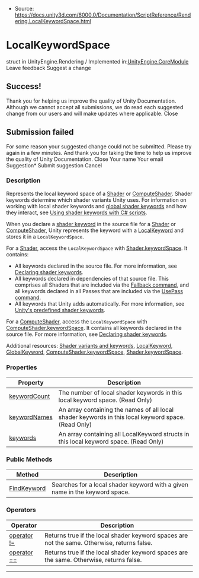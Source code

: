 * Source: https://docs.unity3d.com/6000.0/Documentation/ScriptReference/Rendering.LocalKeywordSpace.html

# LocalKeywordSpace
struct in UnityEngine.Rendering
/
Implemented in:[UnityEngine.CoreModule](https://docs.unity3d.com/6000.0/Documentation/ScriptReference/UnityEngine.CoreModule.html)
Leave feedback
Suggest a change
## Success!
Thank you for helping us improve the quality of Unity Documentation. Although we cannot accept all submissions, we do read each suggested change from our users and will make updates where applicable.
Close
## Submission failed
For some reason your suggested change could not be submitted. Please <a>try again</a> in a few minutes. And thank you for taking the time to help us improve the quality of Unity Documentation.
Close
Your name Your email Suggestion* Submit suggestion
Cancel
### Description
Represents the local keyword space of a [Shader](https://docs.unity3d.com/6000.0/Documentation/ScriptReference/Shader.html) or [ComputeShader](https://docs.unity3d.com/6000.0/Documentation/ScriptReference/ComputeShader.html).
Shader keywords determine which shader variants Unity uses. For information on working with local shader keywords and [global shader keywords](https://docs.unity3d.com/6000.0/Documentation/ScriptReference/Rendering.GlobalKeyword.html) and how they interact, see [Using shader keywords with C# scripts](https://docs.unity3d.com/6000.0/Documentation/Manual/shader-keywords-scripts.html).  
  
When you declare a [shader keyword](https://docs.unity3d.com/6000.0/Documentation/Manual/shader-keywords.html) in the source file for a [Shader](https://docs.unity3d.com/6000.0/Documentation/ScriptReference/Shader.html) or [ComputeShader](https://docs.unity3d.com/6000.0/Documentation/ScriptReference/ComputeShader.html), Unity represents the keyword with a [LocalKeyword](https://docs.unity3d.com/6000.0/Documentation/ScriptReference/Rendering.LocalKeyword.html) and stores it in a `LocalKeywordSpace`.  
  
For a [Shader](https://docs.unity3d.com/6000.0/Documentation/ScriptReference/Shader.html), access the `LocalKeywordSpace` with [Shader.keywordSpace](https://docs.unity3d.com/6000.0/Documentation/ScriptReference/Shader-keywordSpace.html). It contains: 
  * All keywords declared in the source file. For more information, see [Declaring shader keywords](https://docs.unity3d.com/6000.0/Documentation/Manual/shader-keywords#declaring-keywords.html).
  * All keywords declared in dependencies of that source file. This comprises all Shaders that are included via the [Fallback command](https://docs.unity3d.com/6000.0/Documentation/Manual/SL-Fallback.html), and all keywords declared in all Passes that are included via the [UsePass command](https://docs.unity3d.com/6000.0/Documentation/Manual/SL-UsePass.html).
  * All keywords that Unity adds automatically. For more information, see [Unity's predefined shader keywords](https://docs.unity3d.com/6000.0/Documentation/Manual/shader-keywords#predefined-shader-keywords.html).


For a [ComputeShader](https://docs.unity3d.com/6000.0/Documentation/ScriptReference/ComputeShader.html), access the `LocalKeywordSpace` with [ComputeShader.keywordSpace](https://docs.unity3d.com/6000.0/Documentation/ScriptReference/ComputeShader-keywordSpace.html). It contains all keywords declared in the source file. For more information, see [Declaring shader keywords](https://docs.unity3d.com/6000.0/Documentation/Manual/shader-keywords#declaring-keywords.html).  
  
Additional resources: [Shader variants and keywords](https://docs.unity3d.com/6000.0/Documentation/Manual/shader-variants-and-keywords.html), [LocalKeyword](https://docs.unity3d.com/6000.0/Documentation/ScriptReference/Rendering.LocalKeyword.html), [GlobalKeyword](https://docs.unity3d.com/6000.0/Documentation/ScriptReference/Rendering.GlobalKeyword.html), [ComputeShader.keywordSpace](https://docs.unity3d.com/6000.0/Documentation/ScriptReference/ComputeShader-keywordSpace.html), [Shader.keywordSpace](https://docs.unity3d.com/6000.0/Documentation/ScriptReference/Shader-keywordSpace.html).
### Properties
Property | Description  
---|---  
[keywordCount](https://docs.unity3d.com/6000.0/Documentation/ScriptReference/Rendering.LocalKeywordSpace-keywordCount.html) | The number of local shader keywords in this local keyword space. (Read Only)  
[keywordNames](https://docs.unity3d.com/6000.0/Documentation/ScriptReference/Rendering.LocalKeywordSpace-keywordNames.html) | An array containing the names of all local shader keywords in this local keyword space. (Read Only)  
[keywords](https://docs.unity3d.com/6000.0/Documentation/ScriptReference/Rendering.LocalKeywordSpace-keywords.html) | An array containing all LocalKeyword structs in this local keyword space. (Read Only)  
### Public Methods
Method | Description  
---|---  
[FindKeyword](https://docs.unity3d.com/6000.0/Documentation/ScriptReference/Rendering.LocalKeywordSpace.FindKeyword.html) | Searches for a local shader keyword with a given name in the keyword space.  
### Operators
Operator | Description  
---|---  
[operator !=](https://docs.unity3d.com/6000.0/Documentation/ScriptReference/Rendering.LocalKeywordSpace-operator_ne.html) | Returns true if the local shader keyword spaces are not the same. Otherwise, returns false.  
[operator ==](https://docs.unity3d.com/6000.0/Documentation/ScriptReference/Rendering.LocalKeywordSpace-operator_eq.html) | Returns true if the local shader keyword spaces are the same. Otherwise, returns false.  
* * *
